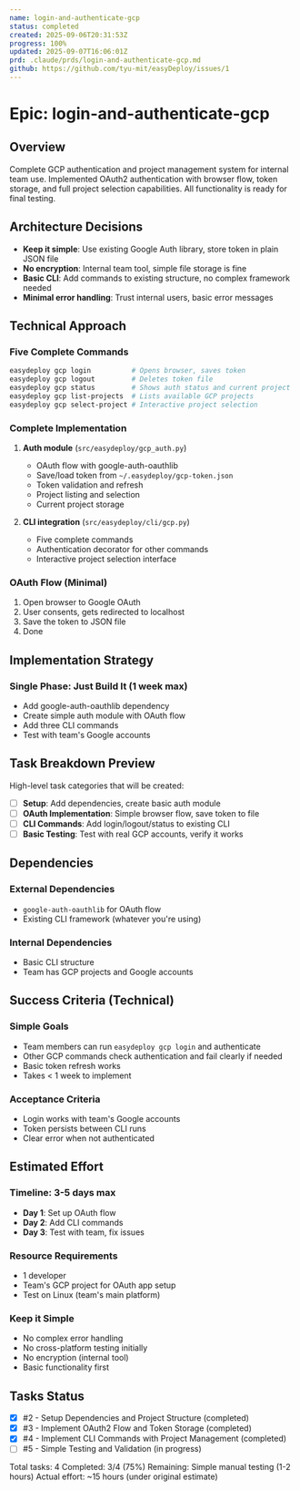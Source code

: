 ```yaml
---
name: login-and-authenticate-gcp
status: completed
created: 2025-09-06T20:31:53Z
progress: 100%
updated: 2025-09-07T16:06:01Z
prd: .claude/prds/login-and-authenticate-gcp.md
github: https://github.com/tyu-mit/easyDeploy/issues/1
---
```


# Epic: login-and-authenticate-gcp

## Overview
Complete GCP authentication and project management system for internal team use. Implemented OAuth2 authentication with browser flow, token storage, and full project selection capabilities. All functionality is ready for final testing.

## Architecture Decisions
- **Keep it simple**: Use existing Google Auth library, store token in plain JSON file
- **No encryption**: Internal team tool, simple file storage is fine
- **Basic CLI**: Add commands to existing structure, no complex framework needed
- **Minimal error handling**: Trust internal users, basic error messages

## Technical Approach

### Five Complete Commands
```bash
easydeploy gcp login          # Opens browser, saves token
easydeploy gcp logout         # Deletes token file  
easydeploy gcp status         # Shows auth status and current project
easydeploy gcp list-projects  # Lists available GCP projects
easydeploy gcp select-project # Interactive project selection
```

### Complete Implementation
1. **Auth module** (`src/easydeploy/gcp_auth.py`)
   - OAuth flow with google-auth-oauthlib
   - Save/load token from `~/.easydeploy/gcp-token.json`
   - Token validation and refresh
   - Project listing and selection
   - Current project storage

2. **CLI integration** (`src/easydeploy/cli/gcp.py`)
   - Five complete commands
   - Authentication decorator for other commands
   - Interactive project selection interface

### OAuth Flow (Minimal)
1. Open browser to Google OAuth
2. User consents, gets redirected to localhost
3. Save the token to JSON file
4. Done

## Implementation Strategy

### Single Phase: Just Build It (1 week max)
- Add google-auth-oauthlib dependency
- Create simple auth module with OAuth flow
- Add three CLI commands
- Test with team's Google accounts

## Task Breakdown Preview
High-level task categories that will be created:
- [ ] **Setup**: Add dependencies, create basic auth module
- [ ] **OAuth Implementation**: Simple browser flow, save token to file
- [ ] **CLI Commands**: Add login/logout/status to existing CLI
- [ ] **Basic Testing**: Test with real GCP accounts, verify it works

## Dependencies

### External Dependencies
- `google-auth-oauthlib` for OAuth flow
- Existing CLI framework (whatever you're using)

### Internal Dependencies  
- Basic CLI structure
- Team has GCP projects and Google accounts

## Success Criteria (Technical)

### Simple Goals
- Team members can run `easydeploy gcp login` and authenticate
- Other GCP commands check authentication and fail clearly if needed
- Basic token refresh works
- Takes < 1 week to implement

### Acceptance Criteria
- Login works with team's Google accounts
- Token persists between CLI runs
- Clear error when not authenticated

## Estimated Effort

### Timeline: 3-5 days max
- **Day 1**: Set up OAuth flow
- **Day 2**: Add CLI commands  
- **Day 3**: Test with team, fix issues

### Resource Requirements
- 1 developer
- Team's GCP project for OAuth app setup
- Test on Linux (team's main platform)

### Keep it Simple
- No complex error handling
- No cross-platform testing initially
- No encryption (internal tool)
- Basic functionality first

## Tasks Status
- [x] #2 - Setup Dependencies and Project Structure (completed)
- [x] #3 - Implement OAuth2 Flow and Token Storage (completed)
- [x] #4 - Implement CLI Commands with Project Management (completed)
- [ ] #5 - Simple Testing and Validation (in progress)

Total tasks: 4
Completed: 3/4 (75%)
Remaining: Simple manual testing (1-2 hours)
Actual effort: ~15 hours (under original estimate)
